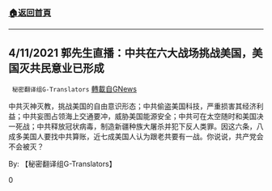 ###  [:house:返回首頁](https://github.com/ourhimalayas/txt)
---

## 4/11/2021 郭先生直播：中共在六大战场挑战美国，美国灭共民意业已形成
` 秘密翻译组G-Translators` [轉載自GNews](https://gnews.org/zh-hans/1091314/)

中共灭神灭教，挑战美国的自由意识形态；中共偷盗美国科技，严重损害其经济利益；中共妄图占领海上交通要冲，威胁美国能源安全；中共可在太空随时和美国决一死战；中共释放冠状病毒，制造新疆种族大屠杀并犯下反人类罪。因这六条，八成多美国人要找中共算账，近七成美国人认为跟老共要有一战。你说说，共产党会不会被灭？

By: 【秘密翻译组G-Translators】

0
